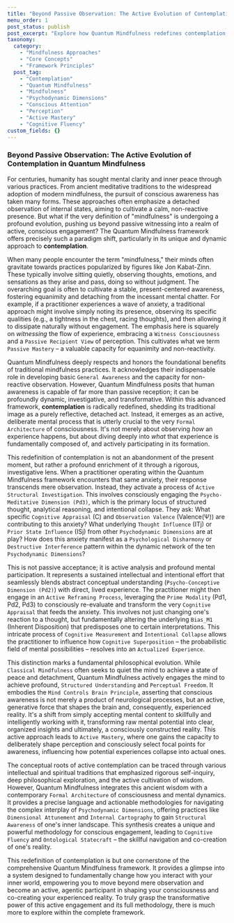 ```yaml
---
title: "Beyond Passive Observation: The Active Evolution of Contemplation in Quantum Mindfulness"
menu_order: 1
post_status: publish
post_excerpt: "Explore how Quantum Mindfulness redefines contemplation, moving beyond the passive observation of traditional mindfulness. This post delves into the active, investigative role of the conscious mind in shaping reality, fostering profound structured understanding and true perceptual freedom. Discover why engagement, not detachment, is key to mastering your inner world."
taxonomy:
  category:
    - "Mindfulness Approaches"
    - "Core Concepts"
    - "Framework Principles"
  post_tag:
    - "Contemplation"
    - "Quantum Mindfulness"
    - "Mindfulness"
    - "Psychodynamic Dimensions"
    - "Conscious Attention"
    - "Perception"
    - "Active Mastery"
    - "Cognitive Fluency"
custom_fields: {}
---
```


### Beyond Passive Observation: The Active Evolution of Contemplation in Quantum Mindfulness

For centuries, humanity has sought mental clarity and inner peace through various practices. From ancient meditative traditions to the widespread adoption of modern mindfulness, the pursuit of conscious awareness has taken many forms. These approaches often emphasize a detached observation of internal states, aiming to cultivate a calm, non-reactive presence. But what if the very definition of "mindfulness" is undergoing a profound evolution, pushing us beyond passive witnessing into a realm of active, conscious engagement? The Quantum Mindfulness framework offers precisely such a paradigm shift, particularly in its unique and dynamic approach to **contemplation**.

When many people encounter the term "mindfulness," their minds often gravitate towards practices popularized by figures like Jon Kabat-Zinn. These typically involve sitting quietly, observing thoughts, emotions, and sensations as they arise and pass, doing so without judgment. The overarching goal is often to cultivate a stable, present-centered awareness, fostering equanimity and detaching from the incessant mental chatter. For example, if a practitioner experiences a wave of anxiety, a traditional approach might involve simply noting its presence, observing its specific qualities (e.g., a tightness in the chest, racing thoughts), and then allowing it to dissipate naturally without engagement. The emphasis here is squarely on *witnessing* the flow of experience, embracing a `Witness Consciousness` and a `Passive Recipient View` of perception. This cultivates what we term `Passive Mastery` – a valuable capacity for equanimity and non-reactivity.

Quantum Mindfulness deeply respects and honors the foundational benefits of traditional mindfulness practices. It acknowledges their indispensable role in developing basic `General Awareness` and the capacity for non-reactive observation. However, Quantum Mindfulness posits that human awareness is capable of far more than passive reception; it can be profoundly dynamic, investigative, and transformative. Within this advanced framework, **contemplation** is radically redefined, shedding its traditional image as a purely reflective, detached act. Instead, it emerges as an active, deliberate mental process that is utterly crucial to the very `Formal Architecture` of consciousness. It's not merely about observing *how* an experience happens, but about diving deeply into *what* that experience is fundamentally composed of, and actively participating in its formation.

This redefinition of contemplation is not an abandonment of the present moment, but rather a profound enrichment of it through a rigorous, investigative lens. When a practitioner operating within the Quantum Mindfulness framework encounters that same anxiety, their response transcends mere observation. Instead, they activate a process of `Active Structural Investigation`. This involves consciously engaging the `Psycho-Meditative Dimension (Pd3)`, which is the primary locus of structured thought, analytical reasoning, and intentional collapse. They ask: What specific `Cognitive Appraisal` (C) and `Observation Valence` (Valence(Ψ)) are contributing to this anxiety? What underlying `Thought Influence` (ITj) or `Prior State Influence` (ISj) from other `Psychodynamic Dimensions` are at play? How does this anxiety manifest as a `Psychological Disharmony` or `Destructive Interference` pattern within the dynamic network of the ten `Psychodynamic Dimensions`?

This is not passive acceptance; it is active analysis and profound mental participation. It represents a sustained intellectual and intentional effort that seamlessly blends abstract conceptual understanding (`Psycho-Conceptive Dimension (Pd2)`) with direct, lived experience. The practitioner might then engage in an `Active Reframing Process`, leveraging the `Prime Modality` (Pd1, Pd2, Pd3) to consciously re-evaluate and transform the very `Cognitive Appraisal` that feeds the anxiety. This involves not just changing one's reaction to a thought, but fundamentally altering the underlying `Bias_M1` (Inherent Disposition) that predisposes one to certain interpretations. This intricate process of `Cognitive Measurement` and `Intentional Collapse` allows the practitioner to influence how `Cognitive Superposition` – the probabilistic field of mental possibilities – resolves into an `Actualized Experience`.

This distinction marks a fundamental philosophical evolution. While `Classical Mindfulness` often seeks to quiet the mind to achieve a state of peace and detachment, Quantum Mindfulness actively engages the mind to achieve profound, `Structured Understanding` and `Perceptual Freedom`. It embodies the `Mind Controls Brain Principle`, asserting that conscious awareness is not merely a product of neurological processes, but an active, generative force that shapes the brain and, consequently, experienced reality. It's a shift from simply accepting mental content to skillfully and intelligently working with it, transforming raw mental potential into clear, organized insights and ultimately, a consciously constructed reality. This active approach leads to `Active Mastery`, where one gains the capacity to deliberately shape perception and consciously select focal points for awareness, influencing how potential experiences collapse into actual ones.

The conceptual roots of active contemplation can be traced through various intellectual and spiritual traditions that emphasized rigorous self-inquiry, deep philosophical exploration, and the active cultivation of wisdom. However, Quantum Mindfulness integrates this ancient wisdom with a contemporary `Formal Architecture` of consciousness and mental dynamics. It provides a precise language and actionable methodologies for navigating the complex interplay of `Psychodynamic Dimensions`, offering practices like `Dimensional Attunement` and `Internal Cartography` to gain `Structural Awareness` of one's inner landscape. This synthesis creates a unique and powerful methodology for conscious engagement, leading to `Cognitive Fluency` and `Ontological Statecraft` – the skillful navigation and co-creation of one's reality.

This redefinition of contemplation is but one cornerstone of the comprehensive Quantum Mindfulness framework. It provides a glimpse into a system designed to fundamentally change how you interact with your inner world, empowering you to move beyond mere observation and become an active, agentic participant in shaping your consciousness and co-creating your experienced reality. To truly grasp the transformative power of this active engagement and its full methodology, there is much more to explore within the complete framework.